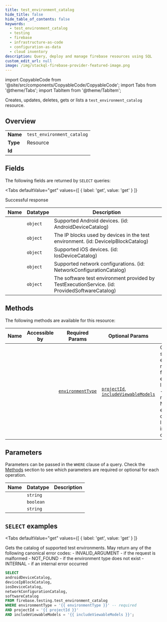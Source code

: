 ```yaml
--- 
title: test_environment_catalog
hide_title: false
hide_table_of_contents: false
keywords:
  - test_environment_catalog
  - testing
  - firebase
  - infrastructure-as-code
  - configuration-as-data
  - cloud inventory
description: Query, deploy and manage firebase resources using SQL
custom_edit_url: null
image: /img/stackql-firebase-provider-featured-image.png
---
```


import CopyableCode from '@site/src/components/CopyableCode/CopyableCode';
import Tabs from '@theme/Tabs';
import TabItem from '@theme/TabItem';

Creates, updates, deletes, gets or lists a <code>test_environment_catalog</code> resource.

## Overview
<table><tbody>
<tr><td><b>Name</b></td><td><code>test_environment_catalog</code></td></tr>
<tr><td><b>Type</b></td><td>Resource</td></tr>
<tr><td><b>Id</b></td><td><CopyableCode code="firebase.testing.test_environment_catalog" /></td></tr>
</tbody></table>

## Fields

The following fields are returned by `SELECT` queries:

<Tabs
    defaultValue="get"
    values={[
        { label: 'get', value: 'get' }
    ]}
>
<TabItem value="get">

Successful response

<table>
<thead>
    <tr>
    <th>Name</th>
    <th>Datatype</th>
    <th>Description</th>
    </tr>
</thead>
<tbody>
<tr>
    <td><CopyableCode code="androidDeviceCatalog" /></td>
    <td><code>object</code></td>
    <td>Supported Android devices. (id: AndroidDeviceCatalog)</td>
</tr>
<tr>
    <td><CopyableCode code="deviceIpBlockCatalog" /></td>
    <td><code>object</code></td>
    <td>The IP blocks used by devices in the test environment. (id: DeviceIpBlockCatalog)</td>
</tr>
<tr>
    <td><CopyableCode code="iosDeviceCatalog" /></td>
    <td><code>object</code></td>
    <td>Supported iOS devices. (id: IosDeviceCatalog)</td>
</tr>
<tr>
    <td><CopyableCode code="networkConfigurationCatalog" /></td>
    <td><code>object</code></td>
    <td>Supported network configurations. (id: NetworkConfigurationCatalog)</td>
</tr>
<tr>
    <td><CopyableCode code="softwareCatalog" /></td>
    <td><code>object</code></td>
    <td>The software test environment provided by TestExecutionService. (id: ProvidedSoftwareCatalog)</td>
</tr>
</tbody>
</table>
</TabItem>
</Tabs>

## Methods

The following methods are available for this resource:

<table>
<thead>
    <tr>
    <th>Name</th>
    <th>Accessible by</th>
    <th>Required Params</th>
    <th>Optional Params</th>
    <th>Description</th>
    </tr>
</thead>
<tbody>
<tr>
    <td><a href="#get"><CopyableCode code="get" /></a></td>
    <td><CopyableCode code="select" /></td>
    <td><a href="#parameter-environmentType"><code>environmentType</code></a></td>
    <td><a href="#parameter-projectId"><code>projectId</code></a>, <a href="#parameter-includeViewableModels"><code>includeViewableModels</code></a></td>
    <td>Gets the catalog of supported test environments. May return any of the following canonical error codes: - INVALID_ARGUMENT - if the request is malformed - NOT_FOUND - if the environment type does not exist - INTERNAL - if an internal error occurred</td>
</tr>
</tbody>
</table>

## Parameters

Parameters can be passed in the `WHERE` clause of a query. Check the [Methods](#methods) section to see which parameters are required or optional for each operation.

<table>
<thead>
    <tr>
    <th>Name</th>
    <th>Datatype</th>
    <th>Description</th>
    </tr>
</thead>
<tbody>
<tr id="parameter-environmentType">
    <td><CopyableCode code="environmentType" /></td>
    <td><code>string</code></td>
    <td></td>
</tr>
<tr id="parameter-includeViewableModels">
    <td><CopyableCode code="includeViewableModels" /></td>
    <td><code>boolean</code></td>
    <td></td>
</tr>
<tr id="parameter-projectId">
    <td><CopyableCode code="projectId" /></td>
    <td><code>string</code></td>
    <td></td>
</tr>
</tbody>
</table>

## `SELECT` examples

<Tabs
    defaultValue="get"
    values={[
        { label: 'get', value: 'get' }
    ]}
>
<TabItem value="get">

Gets the catalog of supported test environments. May return any of the following canonical error codes: - INVALID_ARGUMENT - if the request is malformed - NOT_FOUND - if the environment type does not exist - INTERNAL - if an internal error occurred

```sql
SELECT
androidDeviceCatalog,
deviceIpBlockCatalog,
iosDeviceCatalog,
networkConfigurationCatalog,
softwareCatalog
FROM firebase.testing.test_environment_catalog
WHERE environmentType = '{{ environmentType }}' -- required
AND projectId = '{{ projectId }}'
AND includeViewableModels = '{{ includeViewableModels }}';
```
</TabItem>
</Tabs>
